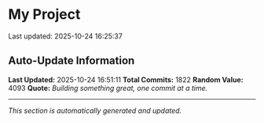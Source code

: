 # My Project


Last updated: 2025-10-24 16:25:37





































































































































































































































































































































































































































































































































































































































































































































































































































































































































































































































































































































































































































































































































































































































































































































































































































































































































































































































































































































































































































































































































































































































































































## Auto-Update Information

**Last Updated:** 2025-10-24 16:51:11
**Total Commits:** 1822
**Random Value:** 4093
**Quote:** _Building something great, one commit at a time._

---
_This section is automatically generated and updated._